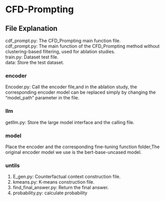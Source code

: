 # CFD-Prompting
## File Explanation
cdf_prompt.py: The CFD_Prompting main function file.<br>
cdf_prompt.py: The main function of the CFD_Prompting method without clustering-based filtering, used for ablation studies.<br>
train.py: Dataset test file.<br>
data: Store the test dataset.<br>
### encoder
Encoder.py: Call the encoder file,and in the ablation study, the corresponding encoder model can be replaced simply by changing the “model_path” parameter in the file.<br>
### llm
getllm.py: Store the large model interface and the calling file.<br>
### model
  Place the encoder and the corresponding fine-tuning function folder,The original encoder model we use is the bert-base-uncased model.<br>
### untils <br>
1. E_gen.py: Counterfactual context construction file.<br>
2. kmeans.py: K-means construction file.<br>
3. find_final_answer.py: Return the final answer.<br>
4. probability.py: calculate probability <br>

